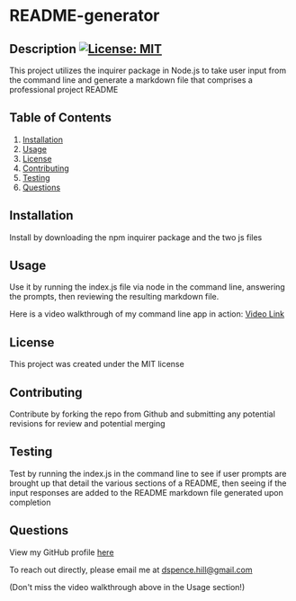 # README-generator

  ## Description [![License: MIT](https://img.shields.io/badge/License-MIT-yellow.svg)](https://opensource.org/licenses/MIT)
  This project utilizes the inquirer package in Node.js to take user input from the command line and generate a markdown file that comprises a professional project README

  ## Table of Contents
1. [Installation](#installation)
2. [Usage](#usage)
3. [License](#license)
4. [Contributing](#contributing)
5. [Testing](#tests)
6. [Questions](#questions)

## Installation
Install by downloading the npm inquirer package and the two js files

## Usage
Use it by running the index.js file via node in the command line, answering the prompts, then reviewing the resulting markdown file.

Here is a video walkthrough of my command line app in action: [Video Link](https://drive.google.com/file/d/1Uh6kXGdb68uszPKUV4Ti_JM_5uOLmoUK/view)

## License
This project was created under the MIT license

## Contributing
Contribute by forking the repo from Github and submitting any potential revisions for review and potential merging

## Testing
Test by running the index.js in the command line to see if user prompts are brought up that detail the various sections of a README, then seeing if the input responses are added to the README markdown file generated upon completion

## Questions
View my GitHub profile [here](https://github.com/dspnc)  

To reach out directly, please email me at dspence.hill@gmail.com

(Don't miss the video walkthrough above in the Usage section!)
